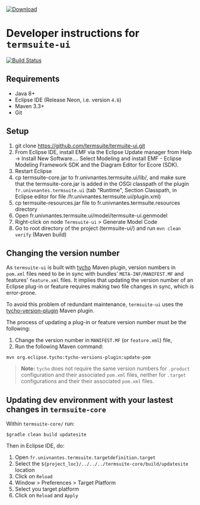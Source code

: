 [ ![Download](https://api.bintray.com/packages/termsuite/termsuite-ui/pkg/images/download.svg) ](https://bintray.com/termsuite/termsuite-ui/pkg/_latestVersion/)


# Developer instructions for `termsuite-ui`

[![Build Status](https://travis-ci.org/termsuite/termsuite-ui.svg?branch=develop)](https://travis-ci.org/termsuite/termsuite-ui)

## Requirements

 - Java 8+
 - Eclipse IDE (Release Neon, i.e. version `4.6`)
 - Maven 3.3+
 - Git

## Setup

 1. git clone https://github.com/termsuite/termuite-ui.git
 2. From Eclipse IDE, install EMF via the Eclipse Update manager from Help → Install New Software.... Select Modeling and install EMF - Eclipse Modeling Framework SDK and the Diagram Editor for Ecore (SDK).
 3. Restart Eclipse
 4. cp termsuite-core.jar to fr.univnantes.termsuite.ui/lib/, and make sure that the termsuite-core.jar is added in the OSGi classpath of the plugin `fr.univnantes.termsuite.ui` (tab "Runtime", Section Classpath, in Eclipse editor for file /fr.univnantes.termsuite.ui/plugin.xml)
 5. cp termsuite-resources.jar file to fr.univnantes.termsuite.resources directory
 6. Open fr.univnantes.termsuite.ui/model/termsuite-ui.genmodel
 7. Right-click on node `Termsuite-ui` > Generate Model Code
 8. Go to root directory of the project (termsuite-ui/) and run `mvn clean verify` (Maven build)

## Changing the version number

As `termsuite-ui` is built with [tycho](https://eclipse.org/tycho/sitedocs/index.html) Maven plugin, version numbers in `pom.xml` files need to be in sync with bundles' `META-INF/MANIFEST.MF` and features' `feature.xml` files. It implies that updating the version number of an Eclipse plug-in or feature requires making two file changes in sync, which is error-prone.

To avoid this problem of redundant maintenance, `termsuite-ui` uses the [tycho-version-plugin](https://eclipse.org/tycho/sitedocs/tycho-release/tycho-versions-plugin/plugin-info.html) Maven plugin.

The process of updating a plug-in or feature version number must be the following:

1. Change the version number in `MANIFEST.MF` (or `feature.xml`) file,
2. Run the following Maven command:

```
mvn org.eclipse.tycho:tycho-versions-plugin:update-pom
```

 > **Note:** `tycho` does not require the same version numbers for `.product` configuration and their associated `pom.xml` files, neither for `.target` configurations and their their associated `pom.xml` files.

## Updating dev environment with your lastest changes in `termsuite-core`

Within `termsuite-core/` run:

`$gradle clean build updatesite`

Then in Eclipse IDE, do:

1. Open `fr.univnantes.termsuite.targetdefinition.target`
2. Select the `${project_loc}/../../../termsuite-core/build/updatesite` location
3. Click on `Reload`
4. Window > Preferences > Target Platform
5. Select you target platform
6. Click on `Reload` and `Apply`



